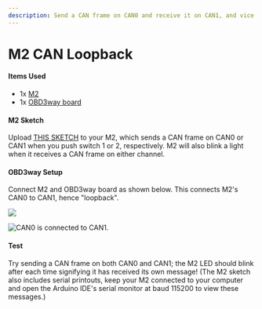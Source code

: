 ```yaml
---
description: Send a CAN frame on CAN0 and receive it on CAN1, and vice versa.
---
```


# M2 CAN Loopback

#### Items Used

* 1x [M2](https://www.macchina.cc/catalog/m2-boards/m2-under-dash)
* 1x [OBD3way board](https://www.macchina.cc/catalog/tools/obd3way)

#### M2 Sketch

Upload [THIS SKETCH](https://gist.github.com/kenny-macchina/690d95b6c260b15f794510dccb4950c8) to your M2, which sends a CAN frame on CAN0 or CAN1 when you push switch 1 or 2, respectively. M2 will also blink a light when it receives a CAN frame on either channel.

#### OBD3way Setup

Connect M2 and OBD3way board as shown below. This connects M2's CAN0 to CAN1, hence "loopback".

![](../../../.gitbook/assets/IMG\_7190.JPG)

![CAN0 is connected to CAN1.](../../../.gitbook/assets/IMG\_7202.JPG)

#### Test

Try sending a CAN frame on both CAN0 and CAN1; the M2 LED should blink after each time signifying it has received its own message! (The M2 sketch also includes serial printouts, keep your M2 connected to your computer and open the Arduino IDE's serial monitor at baud 115200 to view these messages.)

